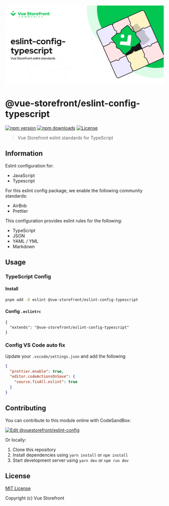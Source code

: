 [![@vue-storefront/eslint-config-typescript](./cover.png)]()

# @vue-storefront/eslint-config-typescript

[![npm version][npm-version-src]][npm-version-href]
[![npm downloads][npm-downloads-src]][npm-downloads-href]
[![License][license-src]][license-href]

> Vue Storefront eslint standards for TypeScript

## Information

Eslint configuration for:
- JavaScript
- Typescript

For this eslint config package, we enable the following community standards:
- AirBnb
- Prettier

This configuration provides eslint rules for the following:
- TypeScript
- JSON
- YAML / YML
- Markdown

## Usage
### TypeScript Config
#### Install
```bash
pnpm add -D eslint @vue-storefront/eslint-config-typescript
```

#### Config `.eslintrc`
```json{}[.eslintrc]
{
  "extends": "@vue-storefront/eslint-config-typescript"
}
```

### Config VS Code auto fix

Update your `.vscode/settings.json` and add the following

```json
{
  "prettier.enable": true,
  "editor.codeActionsOnSave": {
    "source.fixAll.eslint": true
  }
}
```

## Contributing

You can contribute to this module online with CodeSandBox:

[![Edit @vuestorefront/eslint-config](https://codesandbox.io/static/img/play-codesandbox.svg)](https://codesandbox.io/s/github/vuestorefront/eslint-config/tree/main/?fontsize=14&hidenavigation=1&theme=dark)

Or locally:

1. Clone this repository
2. Install dependencies using `yarn install` or `npm install`
3. Start development server using `yarn dev` or `npm run dev`

## License

[MIT License](../../LICENSE)

Copyright (c) Vue Storefront

<!-- Badges -->
[npm-version-src]: https://img.shields.io/npm/v/@vue-storefront/eslint-config-typescript/latest
[npm-version-href]: https://npmjs.com/package/@vue-storefront/eslint-config-typescript

[npm-downloads-src]: https://img.shields.io/npm/dm/@vue-storefront/eslint-config-typescript
[npm-downloads-href]: https://npmjs.com/package/@vue-storefront/eslint-config-typescript

[license-src]: https://img.shields.io/npm/l/@vue-storefront/eslint-config-typescript
[license-href]: https://npmjs.com/package/@vue-storefront/eslint-config-typescript